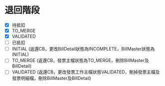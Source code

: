 # 退回階段

- [X]  待抵扣
  - [X]  TO_MERGE
  - [X]  VALIDATED
- [ ]  已抵扣
  - [ ]  INITIAL (返還CB，更改BillDetail狀態為INCOMPLETE，BillMaster狀態為INITIAL)
  - [ ]  TO_MERGE (返還CB，發票主檔狀態為TO_MERGE，刪除BillMaster及BillDetail)
  - [ ]  VALIDATED (返還CB，更改發票工作主檔狀態VALIDATED，刪掉發票主檔及發票明細檔，刪除BillMaster及BillDetail)
